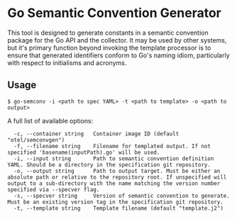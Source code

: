 # Go Semantic Convention Generator

This tool is designed to generate constants in a semantic convention package for the Go API and the collector.
It may be used by other systems, but it's primary function beyond invoking the template processor is to ensure that
generated identifiers conform to Go's naming idiom, particularly with respect to initialisms and acronyms.

## Usage

```shell
$ go-semconv -i <path to spec YAML> -t <path to template> -o <path to output>
```

A full list of available options:

```shell
  -c, --container string   Container image ID (default "otel/semconvgen")
  -f, --filename string    Filename for templated output. If not specified 'basename(inputPath).go' will be used.
  -i, --input string       Path to semantic convention definition YAML. Should be a directory in the specification git repository.
  -o, --output string      Path to output target. Must be either an absolute path or relative to the repository root. If unspecified will output to a sub-directory with the name matching the version number specified via --specver flag.
  -s, --specver string     Version of semantic convention to generate. Must be an existing version tag in the specification git repository.
  -t, --template string    Template filename (default "template.j2")
```